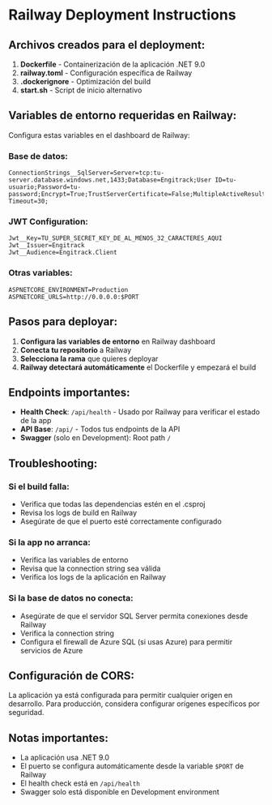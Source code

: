 # Railway Deployment Instructions

## Archivos creados para el deployment:

1. **Dockerfile** - Containerización de la aplicación .NET 9.0
2. **railway.toml** - Configuración específica de Railway
3. **.dockerignore** - Optimización del build
4. **start.sh** - Script de inicio alternativo

## Variables de entorno requeridas en Railway:

Configura estas variables en el dashboard de Railway:

### Base de datos:
```
ConnectionStrings__SqlServer=Server=tcp:tu-server.database.windows.net,1433;Database=Engitrack;User ID=tu-usuario;Password=tu-password;Encrypt=True;TrustServerCertificate=False;MultipleActiveResultSets=True;Connection Timeout=30;
```

### JWT Configuration:
```
Jwt__Key=TU_SUPER_SECRET_KEY_DE_AL_MENOS_32_CARACTERES_AQUI
Jwt__Issuer=Engitrack
Jwt__Audience=Engitrack.Client
```

### Otras variables:
```
ASPNETCORE_ENVIRONMENT=Production
ASPNETCORE_URLS=http://0.0.0.0:$PORT
```

## Pasos para deployar:

1. **Configura las variables de entorno** en Railway dashboard
2. **Conecta tu repositorio** a Railway
3. **Selecciona la rama** que quieres deployar
4. **Railway detectará automáticamente** el Dockerfile y empezará el build

## Endpoints importantes:

- **Health Check**: `/api/health` - Usado por Railway para verificar el estado de la app
- **API Base**: `/api/` - Todos tus endpoints de la API
- **Swagger** (solo en Development): Root path `/`

## Troubleshooting:

### Si el build falla:
- Verifica que todas las dependencias estén en el .csproj
- Revisa los logs de build en Railway
- Asegúrate de que el puerto esté correctamente configurado

### Si la app no arranca:
- Verifica las variables de entorno
- Revisa que la connection string sea válida
- Verifica los logs de la aplicación en Railway

### Si la base de datos no conecta:
- Asegúrate de que el servidor SQL Server permita conexiones desde Railway
- Verifica la connection string
- Configura el firewall de Azure SQL (si usas Azure) para permitir servicios de Azure

## Configuración de CORS:

La aplicación ya está configurada para permitir cualquier origen en desarrollo. Para producción, considera configurar orígenes específicos por seguridad.

## Notas importantes:

- La aplicación usa .NET 9.0
- El puerto se configura automáticamente desde la variable `$PORT` de Railway
- El health check está en `/api/health`
- Swagger solo está disponible en Development environment